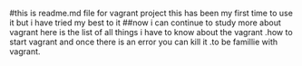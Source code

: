 #this is readme.md file for vagrant project
this has been my first time to use it but i have tried my best to it
##now i can continue to study more about vagrant
here is the list of all things i have to know about the vagrant
.how to start vagrant and once there is an error you can kill it
.to be famillie with vagrant.
